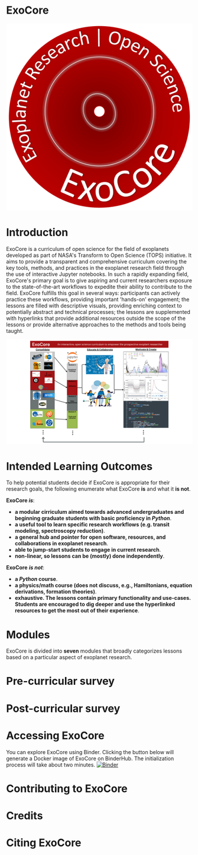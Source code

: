 # ExoCore

![image](./ExoCore/Auxiliary_Files/Graphics/Main_Page/ExoCore_Logo.png)

# Introduction
ExoCore is a curriculum of open science for the field of exoplanets developed as part of NASA's Transform to Open Science (TOPS) initiative. It aims to provide a transparent and comprehensive curriculum covering the key tools, methods, and practices in the exoplanet research field through the use of interactive Jupyter notebooks. In such a rapidly expanding field, ExoCore's primary goal is to give aspiring and current researchers exposure to the state-of-the-art workflows to expedite their ability to contribute to the field. ExoCore fulfills this goal in several ways: participants can actively practice these workflows, providing important 'hands-on' engagement; the lessons are filled with descriptive visuals, providing enriching context to potentially abstract and technical processes; the lessons are supplemented with hyperlinks that provide additional resources outside the scope of the lessons or provide alternative approaches to the methods and tools being taught.

![image](./ExoCore/Auxiliary_Files/Graphics/Main_Page/ExoCore_V2.png)


# Intended Learning Outcomes
To help potential students decide if ExoCore is appropriate for their research goals, the following enumerate what ExoCore **is** and what it **is not**.

<div class="alert alert-block alert-info">

**ExoCore ***is*****:
* **a modular cirriculum aimed towards advanced undergraduates and beginning graduate students with basic proficiency in ***Python*****.
* **a useful tool to learn specific research workflows (e.g. transit modeling, spectroscopy reduction)**.
* **a general hub and pointer for open software, resources, and collaborations in exoplanet research**.
* **able to jump-start students to engage in current research**.
* **non-linear, so lessons can be (mostly) done independently**.

</div>

<div class="alert alert-block alert-warning">

**ExoCore** ***is not***:
* **a ***Python*** course**.
* **a physics/math course (does not discuss, e.g., Hamiltonians, equation derivations, formation theories)**.
* **exhaustive. The lessons contain **primary** functionality and use-cases. Students are encouraged to dig deeper and use the hyperlinked resources to get the most out of their experience**.

</div>

# Modules

ExoCore is divided into **seven** modules that broadly categorizes lessons based on a particular aspect of exoplanet research.

# Pre-curricular survey


# Post-curricular survey


# Accessing ExoCore
You can explore ExoCore using Binder. Clicking the button below will generate a Docker image of ExoCore on BinderHub. The initialization process will take about two minutes.
[![Binder](https://mybinder.org/badge_logo.svg)](https://mybinder.org/v2/gh/astromusers/exocore/HEAD)


# Contributing to ExoCore


# Credits


# Citing ExoCore